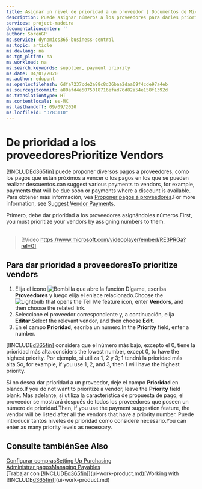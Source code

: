 ```yaml
---
title: Asignar un nivel de prioridad a un proveedor | Documentos de Microsoft
description: Puede asignar números a los proveedores para darles prioridad y facilitar las sugerencias de pago en Business Central.
services: project-madeira
documentationcenter: ''
author: SorenGP
ms.service: dynamics365-business-central
ms.topic: article
ms.devlang: na
ms.tgt_pltfrm: na
ms.workload: na
ms.search.keywords: supplier, payment priority
ms.date: 04/01/2020
ms.author: edupont
ms.openlocfilehash: 6dfa7237cde2a88c8d36baa2daa69f4cde97a4eb
ms.sourcegitcommit: a80afd4e5075018716efad76d82a54e158f1392d
ms.translationtype: HT
ms.contentlocale: es-MX
ms.lasthandoff: 09/09/2020
ms.locfileid: "3783110"
---
```

# <a name="prioritize-vendors"></a><span data-ttu-id="934ee-103">De prioridad a los proveedores</span><span class="sxs-lookup"><span data-stu-id="934ee-103">Prioritize Vendors</span></span>
[!INCLUDE[d365fin](includes/d365fin_md.md)] <span data-ttu-id="934ee-104">puede proponer diversos pagos a proveedores, como los pagos que están próximos a vencer o los pagos en los que se pueden realizar descuentos.</span><span class="sxs-lookup"><span data-stu-id="934ee-104">can suggest various payments to vendors, for example, payments that will be due soon or payments where a discount is available.</span></span> <span data-ttu-id="934ee-105">Para obtener más información, vea [Proponer pagos a proveedores](payables-how-suggest-vendor-payments.md).</span><span class="sxs-lookup"><span data-stu-id="934ee-105">For more information, see [Suggest Vendor Payments](payables-how-suggest-vendor-payments.md).</span></span>

<span data-ttu-id="934ee-106">Primero, debe dar prioridad a los proveedores asignándoles números.</span><span class="sxs-lookup"><span data-stu-id="934ee-106">First, you must prioritize your vendors by assigning numbers to them.</span></span>
<br><br>
> [!Video https://www.microsoft.com/videoplayer/embed/RE3PRGa?rel=0]

## <a name="to-prioritize-vendors"></a><span data-ttu-id="934ee-107">Para dar prioridad a proveedores</span><span class="sxs-lookup"><span data-stu-id="934ee-107">To prioritize vendors</span></span>
1. <span data-ttu-id="934ee-108">Elija el icono ![Bombilla que abre la función Dígame](media/ui-search/search_small.png "Dígame qué desea hacer"), escriba **Proveedores** y luego elija el enlace relacionado.</span><span class="sxs-lookup"><span data-stu-id="934ee-108">Choose the ![Lightbulb that opens the Tell Me feature](media/ui-search/search_small.png "Tell me what you want to do") icon, enter **Vendors**, and then choose the related link.</span></span>
2. <span data-ttu-id="934ee-109">Seleccione el proveedor correspondiente y, a continuación, elija **Editar**.</span><span class="sxs-lookup"><span data-stu-id="934ee-109">Select the relevant vendor, and then choose **Edit**.</span></span>
3. <span data-ttu-id="934ee-110">En el campo **Prioridad**, escriba un número.</span><span class="sxs-lookup"><span data-stu-id="934ee-110">In the **Priority** field, enter a number.</span></span>

[!INCLUDE[d365fin](includes/d365fin_md.md)] <span data-ttu-id="934ee-111">considera que el número más bajo, excepto el 0, tiene la prioridad más alta.</span><span class="sxs-lookup"><span data-stu-id="934ee-111">considers the lowest number, except 0, to have the highest priority.</span></span> <span data-ttu-id="934ee-112">Por ejemplo, si utiliza 1, 2 y 3; 1 tendrá la prioridad más alta.</span><span class="sxs-lookup"><span data-stu-id="934ee-112">So, for example, if you use 1, 2, and 3, then 1 will have the highest priority.</span></span>

<span data-ttu-id="934ee-113">Si no desea dar prioridad a un proveedor, deje el campo **Prioridad** en blanco.</span><span class="sxs-lookup"><span data-stu-id="934ee-113">If you do not want to prioritize a vendor, leave the **Priority** field blank.</span></span> <span data-ttu-id="934ee-114">Más adelante, si utiliza la característica de propuesta de pago, el proveedor se mostrará después de todos los proveedores que poseen un número de prioridad.</span><span class="sxs-lookup"><span data-stu-id="934ee-114">Then, if you use the payment suggestion feature, the vendor will be listed after all the vendors that have a priority number.</span></span> <span data-ttu-id="934ee-115">Puede introducir tantos niveles de prioridad como considere necesario.</span><span class="sxs-lookup"><span data-stu-id="934ee-115">You can enter as many priority levels as necessary.</span></span>

## <a name="see-also"></a><span data-ttu-id="934ee-116">Consulte también</span><span class="sxs-lookup"><span data-stu-id="934ee-116">See Also</span></span>
[<span data-ttu-id="934ee-117">Configurar compras</span><span class="sxs-lookup"><span data-stu-id="934ee-117">Setting Up Purchasing</span></span>](purchasing-setup-purchasing.md)  
[<span data-ttu-id="934ee-118">Administrar pagos</span><span class="sxs-lookup"><span data-stu-id="934ee-118">Managing Payables</span></span>](payables-manage-payables.md)  
<span data-ttu-id="934ee-119">[Trabajar con [!INCLUDE[d365fin](includes/d365fin_md.md)]](ui-work-product.md)</span><span class="sxs-lookup"><span data-stu-id="934ee-119">[Working with [!INCLUDE[d365fin](includes/d365fin_md.md)]](ui-work-product.md)</span></span>
